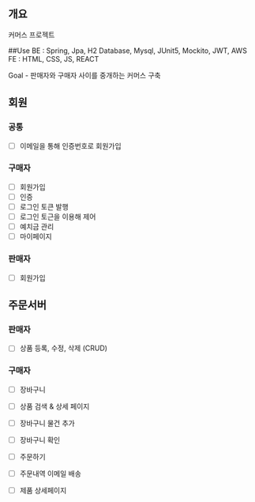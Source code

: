 ## 개요
커머스 프로젝트

##Use
BE : Spring, Jpa, H2 Database, Mysql, JUnit5, Mockito, JWT, AWS
FE : HTML, CSS, JS, REACT

Goal - 판매자와 구매자 사이를 중개하는 커머스 구축

## 회원
### 공통
- [ ] 이메일을 통해 인증번호로 회원가입

### 구매자
- [ ] 회원가입
- [ ] 인증
- [ ] 로그인 토큰 발행
- [ ] 로그인 토근을 이용해 제어
- [ ] 예치금 관리
- [ ] 마이페이지

### 판매자
- [ ] 회원가입

## 주문서버
### 판매자
- [ ] 상품 등록, 수정, 삭제 (CRUD)

### 구매자
- [ ] 장바구니
- [ ] 상품 검색 & 상세 페이지
- [ ] 장바구니 물건 추가
- [ ] 장바구니 확인
- [ ] 주문하기
- [ ] 주문내역 이메일 배송
- [ ] 제품 상세페이지

